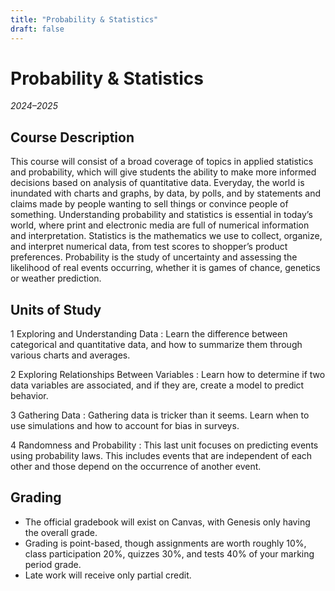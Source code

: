 ```yaml
---
title: "Probability & Statistics"
draft: false
---
```


# Probability & Statistics

_2024–2025_

## Course Description
This course will consist of a broad coverage of topics in applied statistics and probability, which will give students the ability to make more informed decisions based on analysis of quantitative data. Everyday, the world is inundated with charts and graphs, by data, by polls, and by statements and claims made by people wanting to sell things or convince people of something. Understanding probability and statistics is essential in today’s world, where print and electronic media are full of numerical information and interpretation. Statistics is the mathematics we use to collect, organize, and interpret numerical data, from test scores to shopper’s product preferences. Probability is the study of uncertainty and assessing the likelihood of real events occurring, whether it is games of chance, genetics or weather prediction.

## Units of Study

1 Exploring and Understanding Data
: Learn the difference between categorical and quantitative data, and how to summarize them through various charts and averages.

2 Exploring Relationships Between Variables
: Learn how to determine if two data variables are associated, and if they are, create a model to predict behavior.

3 Gathering Data
: Gathering data is tricker than it seems. Learn when to use simulations and how to account for bias in surveys.

4 Randomness and Probability
: This last unit focuses on predicting events using probability laws. This includes events that are independent of each other and those depend on the occurrence of another event.

## Grading
- The official gradebook will exist on Canvas, with Genesis only having the overall grade.
- Grading is point-based, though assignments are worth roughly 10%, class participation 20%, quizzes 30%, and tests 40% of your marking period grade. 
- Late work will receive only partial credit.